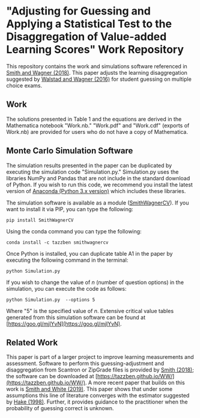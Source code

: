 # "Adjusting for Guessing and Applying a Statistical Test to the Disaggregation of Value-added Learning Scores" Work Repository

This repository contains the work and simulations software referenced in [Smith and Wagner (2018)](https://bensresearch.com/smithwagner).  This paper adjusts the learning disaggregation suggested by [Walstad and Wagner (2016)](http://dx.doi.org/10.1080/00220485.2016.1146104) for student guessing on multiple choice exams. 

## Work

The solutions presented in Table 1 and the equations are derived in the Mathematica notebook "Work.nb."  "Work.pdf" and "Work.cdf" (exports of Work.nb) are provided for users who do not have a copy of Mathematica.

## Monte Carlo Simulation Software

The simulation results presented in the paper can be duplicated by executing the simulation code "Simulation.py."  Simulation.py uses the libraries NumPy and Pandas that are not include in the standard download of Python.  If you wish to run this code, we recommend you install the latest version of [Anaconda (Python 3.x version)](https://www.anaconda.com/download/) which includes these libraries.

The simulation software is available as a module ([SmithWagnerCV](https://github.com/tazzben/SmithWagnerCV)).  If you want to install it via PIP, you can type the following:

```
pip install SmithWagnerCV
```

Using the conda command you can type the following:

```
conda install -c tazzben smithwagnercv  
```

Once Python is installed, you can duplicate table A1 in the paper by executing the following command in the terminal:

```
python Simulation.py
```

If you wish to change the value of _n_ (number of question options) in the simulation, you can execute the code as follows:

```
python Simulation.py  --options 5
```

Where "5" is the specified value of _n_.  Extensive critical value tables generated from this simulation software can be found at [https://goo.gl/mjIYvN](https://goo.gl/mjIYvN).

## Related Work

This paper is part of a larger project to improve learning measurements and assessment.  Software to perform this guessing-adjustment and disaggregation from Scantron or ZipGrade files is provided by [Smith (2018)](https://doi.org/10.1080/00220485.2018.1438863); the software can be downloaded at [https://tazzben.github.io/WW/](https://tazzben.github.io/WW/).  A more recent paper that builds on this work is [Smith and White (2019)](https://bensresearch.com/smithwhite).  This paper shows that under some assumptions this line of literature converges with the estimator suggested by [Hake (1998)](https://doi.org/10.1119/1.18809).  Further, it provides guidance to the practitioner when the probability of guessing correct is unknown.